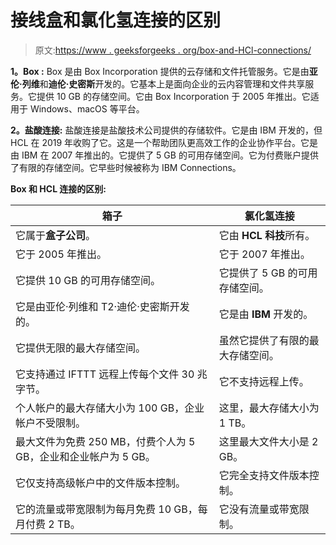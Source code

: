 # 接线盒和氯化氢连接的区别

> 原文:[https://www . geeksforgeeks . org/box-and-HCl-connections/](https://www.geeksforgeeks.org/difference-between-box-and-hcl-connections/)

**1。Box :**
Box 是由 Box Incorporation 提供的云存储和文件托管服务。它是由**亚伦·列维**和**迪伦·史密斯**开发的。它基本上是面向企业的云内容管理和文件共享服务。它提供 10 GB 的存储空间。它由 Box Incorporation 于 2005 年推出。它适用于 Windows、macOS 等平台。

**2。盐酸连接:**
盐酸连接是盐酸技术公司提供的存储软件。它是由 IBM 开发的，但 HCL 在 2019 年收购了它。这是一个帮助团队更高效工作的企业协作平台。它是由 IBM 在 2007 年推出的。它提供了 5 GB 的可用存储空间。它为付费账户提供了有限的存储空间。它早些时候被称为 IBM Connections。

**Box 和 HCL 连接的区别:**

<center>

| 箱子 | 氯化氢连接 |
| --- | --- |
| 它属于**盒子公司**。 | 它由 **HCL 科技**所有。 |
| 它于 2005 年推出。 | 它于 2007 年推出。 |
| 它提供 10 GB 的可用存储空间。 | 它提供了 5 GB 的可用存储空间。 |
| 它是由亚伦·列维和 T2·迪伦·史密斯开发的。 | 它是由 **IBM** 开发的。 |
| 它提供无限的最大存储空间。 | 虽然它提供了有限的最大存储空间。 |
| 它支持通过 IFTTT 远程上传每个文件 30 兆字节。 | 它不支持远程上传。 |
| 个人帐户的最大存储大小为 100 GB，企业帐户不受限制。 | 这里，最大存储大小为 1 TB。 |
| 最大文件为免费 250 MB，付费个人为 5 GB，企业和企业帐户为 5 GB。 | 这里最大文件大小是 2 GB。 |
| 它仅支持高级帐户中的文件版本控制。 | 它完全支持文件版本控制。 |
| 它的流量或带宽限制为每月免费 10 GB，每月付费 2 TB。 | 它没有流量或带宽限制。 |

</center>
